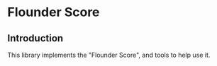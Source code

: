 # Flounder Score

## Introduction

This library implements the "Flounder Score", and tools to help use it.

[//]: # (README.md ends here)
